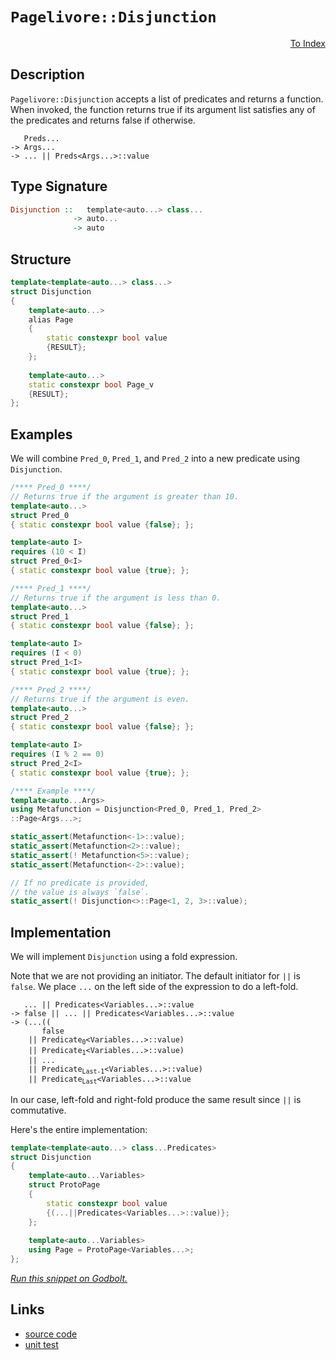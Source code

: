 <!-- Copyright 2024 Feng Mofan
SPDX-License-Identifier: Apache-2.0 -->

# `Pagelivore::Disjunction`

<p style='text-align: right;'><a href="../../../facilities/metafunctions.md#pagelivore-disjunction">To Index</a></p>

## Description

`Pagelivore::Disjunction` accepts a list of predicates and returns a function.
When invoked, the function returns true if its argument list satisfies any of the predicates and returns false if otherwise.

<pre><code>   Preds...
-> Args...
-> ... || Preds&lt;Args...&gt;::value</code></pre>

## Type Signature

```Haskell
Disjunction ::   template<auto...> class... 
              -> auto...
              -> auto
```

## Structure

```C++
template<template<auto...> class...>
struct Disjunction
{
    template<auto...>
    alias Page
    {
        static constexpr bool value
        {RESULT};
    };
    
    template<auto...>
    static constexpr bool Page_v
    {RESULT};
};
```

## Examples

We will combine `Pred_0`, `Pred_1`, and `Pred_2` into a new predicate using `Disjunction`.

```C++
/**** Pred_0 ****/
// Returns true if the argument is greater than 10.
template<auto...>
struct Pred_0
{ static constexpr bool value {false}; };

template<auto I>
requires (10 < I)
struct Pred_0<I>
{ static constexpr bool value {true}; };

/**** Pred_1 ****/
// Returns true if the argument is less than 0.
template<auto...>
struct Pred_1
{ static constexpr bool value {false}; };

template<auto I>
requires (I < 0)
struct Pred_1<I>
{ static constexpr bool value {true}; };

/**** Pred_2 ****/
// Returns true if the argument is even.
template<auto...>
struct Pred_2
{ static constexpr bool value {false}; };

template<auto I>
requires (I % 2 == 0)
struct Pred_2<I>
{ static constexpr bool value {true}; };

/**** Example ****/
template<auto...Args>
using Metafunction = Disjunction<Pred_0, Pred_1, Pred_2>
::Page<Args...>;

static_assert(Metafunction<-1>::value);
static_assert(Metafunction<2>::value);
static_assert(! Metafunction<5>::value);
static_assert(Metafunction<-2>::value);

// If no predicate is provided,
// the value is always `false`.
static_assert(! Disjunction<>::Page<1, 2, 3>::value);
```

## Implementation

We will implement `Disjunction` using a fold expression.

Note that we are not providing an initiator. The default initiator for `||` is `false`. We place `...` on the left side of the expression to do a left-fold.

<pre><code>   ... || Predicates&lt;Variables...&gt;::value
-> false || ... || Predicates&lt;Variables...&gt;::value
-> (...((
       false
    || Predicate<sub>0</sub>&lt;Variables...&gt;::value)
    || Predicate<sub>1</sub>&lt;Variables...&gt;::value)
    || ...
    || Predicate<sub>Last-1</sub>&lt;Variables...&gt;::value)
    || Predicate<sub>Last</sub>&lt;Variables...&gt;::value
</code></pre>

In our case, left-fold and right-fold produce the same result since `||` is commutative.

Here's the entire implementation:

```C++
template<template<auto...> class...Predicates>
struct Disjunction
{
    template<auto...Variables>
    struct ProtoPage
    {
        static constexpr bool value
        {(...||Predicates<Variables...>::value)};
    };
    
    template<auto...Variables>
    using Page = ProtoPage<Variables...>;
};
```

[*Run this snippet on Godbolt.*](https://godbolt.org/#z:OYLghAFBqd5QCxAYwPYBMCmBRdBLAF1QCcAaPECAMzwBtMA7AQwFtMQByARg9KtQYEAysib0QXACx8BBAKoBnTAAUAHpwAMvAFYTStJg1DIApACYAQuYukl9ZATwDKjdAGFUtAK4sGIAKzSrgAyeAyYAHI%2BAEaYxCAAbAmkAA6oCoRODB7evgHSaRmOAqHhUSyx8Um2mPbFDEIETMQEOT5%2BgTV1WY3NBKWRMXGJyQpNLW15nWN9A%2BWVIwCUtqhexMjsHASYLCkG2yYAzG7bu/uYR25MXkQAdPdH2ADUyAYKCve3ysSY%2BKLbCkeJg0AEExsQvA4ngARPAKbReBgOLLAkEmADsVlBTxxT1OeyYB2O1zu9wAas08ExovRAYdsKjcU9wZCCE9vqgiMomMALtjcRisSCmUyZo5kC8BGNMKoUsQntFUJ4ngA3MRePnCkU4wUQT4YtwG76/PD/TB0twU4hUmnm/X0kAgNXeTCLDHQo5Cpnuz2MgX8nH486XEmoT5Wm20oEBp5eDJGdk8zBPI7Q9nETmobm8y4R6m0%2B0Mw5Cn3F1GogD0ACoa7W6/WK5W608ACrmggKJ51xug6v1/u1nto0HmQ5hV5eLAp45oJGYFId6PDkF9mvp34AfQ0XcHlYrTwASpgCGsGJ2CBDk3gqHiEMnmsAfIw2XCnsAfoS4rfDE8uBpbqiQafiGNxhg89KoiyULGugW7lpizJNOKkpntssryoqyrOhqKaYlQYhKKWFi4R6ZYjqCQFElcoFPAAkkuPwAI5eHgPydhAf7Tm4dFuqCUFsjBcHHPREEjghYqmih0roQqSq0Kq6rJoKF4akRJG%2BuRK7NoJXA7jWQ4VvuR4nsQZ54peTzXre97EI%2BbCCJZna0ueCA/v%2BgE7ASVGhoWkEqdBPywVw8HERJEqztJcqyVhim4RY%2BG0IR6KkcRRHlhRnnBsSNEiQyoJMSxbFPBAtFcU8Gi8WC/kCYFG7BcJS6CohhKSRFaFRZh8nYUpmIqRcyWeupZHLquVbrrBZh6VWBlGcep7nhZVkEHeTwPk%2BDmvpgKqMABGVnMB2WkgBolVRCAWbmYIXNchbUyh1ckKS6cUJUlKVDSWe1eRch2oHRDGYMxrHmsVpXmP4TyTamqblZV/HjRul0NSdTVhVJ7UYQ93VxX1alpZpo1PNgqisHsybdh5%2B3eaBnwgrZdJ5SCcZhMATwALLHkwVCIsiAjTmmsLwtz9SXIJGikPDXDi4JiMM462bfW4tPAB84FFh9VUtcgG5MO8cQEBA7NNFzSLC8cAC09XYI63VusNYXa7rLQGxzxs8wwlwy9bim20K9s60oTtgGAbMu0LKLHP4jxey6Pt%2BZrDsB/rhuc2HAiXGbntOt7GkjfutE3gwv1yiaZqOU8cqoCqeBYOgpB7tZj04a%2BYgAO5MAAnp2JgJBoL0XD3u0a%2BKCd6xAQcwnCCIm%2BHhoOiA8uXJLEPi4cUdZzHnocMstCcP4vB%2BBwWikKgnCGpY1jMqs6xKWYhw8KQBCaFvywANb5LcGiSFw6KHBo/gaGYJIZgAAcwD9CcEkLwFgEgNBiwPkfE%2BHBeAKBAGLR%2Bh8t6kDgLAGAiAQCrAICkG45BKBoF2HQOIERWCbFUMAhIZsEiSDfMgCUUhbhmF4CaIg1p0B6H4IIEQYh2BSBkIIRQKh1AYNILoSWLdiBMBSJwHg29d77yfsfTgAB5G4RC2SoBvLQ%2BhjDmGsMkOw4qHhyH0HlKOLgixeDoK0MsCASAyEpAoWQCgEA3EeJAMAKQZg%2BB0G2MQFBEBojqOiGEZo7clG8CicwYg7dNHRG0JgBwcTSBkPsgQTRDBaCxKkVgaIXhgBXFoIlTJWAWCGGAOIIpQNkTbRQVImU6SbibHvmEbYO8pG0DwNEeRSSPBYHURePA0DuC8G2sQRUShoQ7Fqf0owT9lhUAMMrMkeBMAt00SkRgmT%2BHCFEOIERRzxFqHUTI/QtSUDWGsPoAZKDIDLFQAuLILSzZjHQKmUw59LBmAQTMnh5p4DLDsOk%2BoLgGDuE8O0PQIQwiDAqMMSWhRMgCEmH4NF6QMUMDmEMeIksIVu16BMOFeRiW1EhT0cY/QkXzFRbYOlWK9AzBaASlFRLwVXw2BIFRHA96kHgbwRBTxDEMKYcAFhv4zGTQgLgQgJAUy3zsQ41Zyw7xMCwPECAr8QCSEOLcAAnIcdEkhP5mEkD3P%2BCRjXgI4JA0g0C763ASFwBIwDjXAI9YELg/hTXJBFRopBthUEP1WVg3BLj8E6OIV4nx1iqFsE4M0FgKp0RmyYC8AwCYuDGtuFwD%2BnD8DcOrnw2QgjTnSHOUoS5UjdCBLkQouJAqhXBsQdowhNwnj6NWsQdNmbs2vFqb%2BAtRbtwQEse46xKrDhmHsRGjBzjXGoCsXEEh3i10zuGGmjNZsR1GHzX%2BIJtAQlhIiVIhJMTMnXqSSktJGSplZLXTkvJBT1HFNKeUypz7qlLM2EffAPwmmgtaaodp2xMndNqOo/pgyYkjMAw460kz74zLmZgBZNSjDLNAMuvgGyFBbJ2Xsg5z6jlVuETW2QFzJFH0bTclZfyrCWEedEZ5erj7vKlJwL5BAfmHGhCx6wgLRXAurqCl5XQaXOAgK4VlktEVlEJXodF9RFOpFxfUTlCwqXdAEGS1oFLsUydJXS3TTL2XGdyKZ6zlnuUrDWHyuxDr23qLFXuodObR35sLR/YqiruFzrVUupxmrMDauGFx3pTqXUFs/uiAN6If6SCtYwyWHbODIPDY4zB2C8EEN0ZuxNlDqGpoHcYlgCgVQShVH584YwS1Kp4RWgRJzqOiPkHW%2BjOgQCHFIM2xRUy21qKkZ2uNeibxpqqzVurDXPxjAsdujxc7DiLryyulAK3rElZ28MWrKQUgbnq8ajcjWCDa0qzW4JcQL2ROiUk29j3kmpMhZk7Jz532FKA5gEpZSxC/vvv%2B3DyHSDAZpc09RbTkAdOg4IWDfSBlDPbkhsZqHMkYfSFhxZuHmaRvWTyYj2zdn7IPvfSjHWJA0bET1q5/WmPGHuWx%2BDnHXk8bPJwCs3y7n/IsGJ4%2BEmsBs7M1C%2BTMLNPKeRXprTRQsiafU1kBzbLqXmb6Jpkl9QjPK%2BJSykzbKLMMtU65hQvLhGjeFR5zg/aWCzdq6qBbAI2QKtLcq2xG2NWkC1TqygAq4sgDMAWw4hx/D/y/rA4P6JPWW/G9lsNaDPdv0kP4E1/hgGAONZIY1P8zVcAG70w4Y2EFx82wKjhMfi%2BhtL6QGZGRnCSCAA)

## Links

- [source code](../../../../conceptrodon/pagelivore/disjunction.hpp)
- [unit test](../../../../tests/unit/metafunctions/pagelivore/disjunction.test.hpp)
